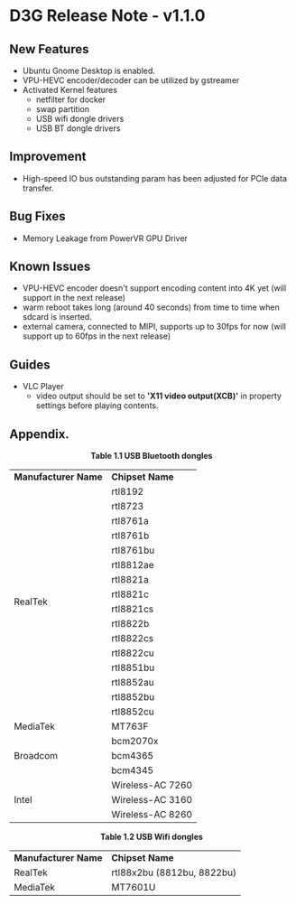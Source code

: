 # D3G Release Note - v1.1.0

## New Features
- Ubuntu Gnome Desktop is enabled.
- VPU-HEVC encoder/decoder can be utilized by gstreamer
- Activated Kernel features
    - netfilter for docker
    - swap partition
    - USB wifi dongle drivers
    - USB BT dongle drivers

## Improvement
- High-speed IO bus outstanding param has been adjusted for PCIe data transfer.

## Bug Fixes
- Memory Leakage from PowerVR GPU Driver

## Known Issues
- VPU-HEVC encoder doesn't support encoding content into 4K yet (will support in the next release)
- warm reboot takes long (around 40 seconds) from time to time when sdcard is inserted.
- external camera, connected to MIPI, supports up to 30fps for now (will support up to 60fps in the next release)

## Guides
- VLC Player
    - video output should be set to **'X11 video output(XCB)'** in property settings before playing contents.

## Appendix.
<p align="center"><strong>Table 1.1 USB Bluetooth dongles</strong></p>
<div align="center">
	<table>
	  <tr>
	    <td><strong>Manufacturer Name</strong></td>
	    <td><strong>Chipset Name</strong></td>
	  </tr>
	  <tr>
	    <td rowspan="16">RealTek</td>
        <td>rtl8192</td>
	  </tr>
	  <tr>
	    <td>rtl8723</td>
	  </tr>
      <tr>
	    <td>rtl8761a</td>
	  </tr>
      <tr>
	    <td>rtl8761b</td>
	  </tr>
      <tr>
	    <td>rtl8761bu</td>
	  </tr>
      <tr>
	    <td>rtl8812ae</td>
	  </tr>
      <tr>
	    <td>rtl8821a</td>
	  </tr>
      <tr>
	    <td>rtl8821c</td>
	  </tr>
      <tr>
	    <td>rtl8821cs</td>
	  </tr>
      <tr>
	    <td>rtl8822b</td>
	  </tr>
      <tr>
	    <td>rtl8822cs</td>
	  </tr>
      <tr>
	    <td>rtl8822cu</td>
	  </tr>
      <tr>
	    <td>rtl8851bu</td>
	  </tr>
      <tr>
	    <td>rtl8852au</td>
	  </tr>
      <tr>
	    <td>rtl8852bu</td>
	  </tr>
      <tr>
	    <td>rtl8852cu</td>
	  </tr>
      <tr>
        <td>MediaTek</td>
        <td>MT763F</td>
      </tr>
      <tr>
        <td rowspan="3">Broadcom</td>
        <td>bcm2070x</td>
      </tr>
      <tr>
	    <td>bcm4365</td>
	  </tr>
      <tr>
	    <td>bcm4345</td>
	  </tr>
      <tr>
        <td rowspan="3">Intel</td>
        <td>Wireless-AC 7260</td>
      </tr>
      <tr>
	    <td>Wireless-AC 3160</td>
	  </tr>
      <tr>
	    <td>Wireless-AC 8260</td>
	  </tr>
    </table>
</div>  


<p align="center"><strong>Table 1.2 USB Wifi dongles</strong></p>
<div align="center">
	<table>
	  <tr>
	    <td><strong>Manufacturer Name</strong></td>
	    <td><strong>Chipset Name</strong></td>
	  </tr>
	  <tr>
	    <td>RealTek</td>
        <td>rtl88x2bu (8812bu, 8822bu)</td>
	  </tr>
	  <tr>
	    <td>MediaTek</td>
        <td>MT7601U</td>
	  </tr>
    </table>
</div>
